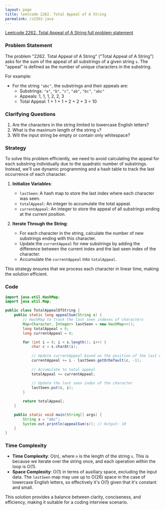```yaml
---
layout: page
title: leetcode 2262. Total Appeal of A String
permalink: /s2262-java
---
```

[Leetcode 2262. Total Appeal of A String full problem statement](https://algoadvance.github.io/algoadvance/l2262)
### Problem Statement

The problem "2262. Total Appeal of A String" ("Total Appeal of A String") asks for the sum of the appeal of all substrings of a given string `s`. The "appeal" is defined as the number of unique characters in the substring.

For example:
- For the string `"abc"`, the substrings and their appeals are:
  - Substrings: `"a"`, `"b"`, `"c"`, `"ab"`, `"bc"`, `"abc"`
  - Appeals: 1, 1, 1, 2, 2, 3
  - Total Appeal: 1 + 1 + 1 + 2 + 2 + 3 = 10

### Clarifying Questions

1. Are the characters in the string limited to lowercase English letters?
2. What is the maximum length of the string `s`?
3. Will the input string be empty or contain only whitespace?

### Strategy

To solve this problem efficiently, we need to avoid calculating the appeal for each substring individually due to the quadratic number of substrings. Instead, we'll use dynamic programming and a hash table to track the last occurrence of each character.

1. **Initialize Variables**:
   - `lastSeen`: A hash map to store the last index where each character was seen.
   - `totalAppeal`: An integer to accumulate the total appeal.
   - `currentAppeal`: An integer to store the appeal of all substrings ending at the current position.

2. **Iterate Through the String**:
   - For each character in the string, calculate the number of new substrings ending with this character.
   - Update the `currentAppeal` for new substrings by adding the difference between the current index and the last seen index of the character.
   - Accumulate the `currentAppeal` into `totalAppeal`.

This strategy ensures that we process each character in linear time, making the solution efficient.

### Code

```java
import java.util.HashMap;
import java.util.Map;

public class TotalAppealOfString {
    public static long appealSum(String s) {
        // HashMap to track the last seen indexes of characters
        Map<Character, Integer> lastSeen = new HashMap<>();
        long totalAppeal = 0;
        long currentAppeal = 0;

        for (int i = 0; i < s.length(); i++) {
            char c = s.charAt(i);
            
            // Update currentAppeal based on the position of the last occurrence of "c"
            currentAppeal += i - lastSeen.getOrDefault(c, -1);
            
            // Accumulate to total appeal
            totalAppeal += currentAppeal;
            
            // Update the last seen index of the character
            lastSeen.put(c, i);
        }

        return totalAppeal;
    }

    public static void main(String[] args) {
        String s = "abc";
        System.out.println(appealSum(s)); // Output: 10
    }
}
```

### Time Complexity

- **Time Complexity**: O(n), where `n` is the length of the string `s`. This is because we iterate over the string once, and each operation within the loop is O(1).
- **Space Complexity**: O(1) in terms of auxiliary space, excluding the input data. The `lastSeen` map may use up to O(26) space in the case of lowercase English letters, so effectively it's O(1) given that it's constant and small.

This solution provides a balance between clarity, conciseness, and efficiency, making it suitable for a coding interview scenario.